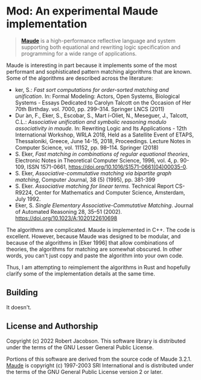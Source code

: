 # Mod: An experimental Maude implementation

> **[Maude](https://github.com/SRI-CSL/Maude)** is a high-performance reflective language and system supporting both equational and rewriting logic 
> specification and programming for a wide range of applications. 

Maude is interesting in part because it implements some of the most performant and sophisticated pattern matching 
algorithms that are known. Some of the algorithms are described across the literature:

* ker, S.: _Fast sort computations for order-sorted matching and unification_. In: Formal Modeling:
  Actors, Open Systems, Biological Systems - Essays Dedicated to Carolyn Talcott on the Occasion
  of Her 70th Birthday. vol. 7000, pp. 299–314. Springer LNCS (2011)
* Dur  ́an, F., Eker, S., Escobar, S., Mart ́ı-Oliet, N., Meseguer, J., Talcott, C.L.: _Associative unification and
  symbolic reasoning modulo associativity in maude._ In: Rewriting Logic and Its Applications - 12th
  International Workshop, WRLA 2018, Held as a Satellite Event of ETAPS, Thessaloniki, Greece, June
  14-15, 2018, Proceedings. Lecture Notes in Computer Science, vol. 11152, pp. 98–114. Springer (2018)
* S. Eker, _Fast matching in combinations of regular equational theories_, Electronic Notes in Theoretical Computer 
  Science, 1996,
  vol. 4, p. 90-109, ISSN 1571-0661, https://doi.org/10.1016/S1571-0661(04)00035-0.
* S. Eker,
  _Associative-commutative matching via bipartite graph matching_,
  Computer Journal, 38 (5) (1995), pp. 381-399
* S. Eker. _Associative matching for linear terms_. Technical Report CS-R9224, Center for Mathematics and Computer Science, Amsterdam, July 1992.
* Eker, S. _Single Elementary Associative-Commutative Matching_. Journal of Automated Reasoning 28, 35–51 (2002). https://doi.org/10.1023/A:1020122610698

The algorithms are complicated. Maude is implemented in C++. The code is excellent. However, because Maude was 
designed to be modular, and because of the algorithms in \[Eker 1996] that allow combinations of theories, the 
algorithms for matching are somewhat obscured. In other words, you can't just copy and paste the algorithm into your 
own code.

Thus, I am attempting to reimplement the algorithms in Rust and hopefully clarify some of the implementation details 
at the same time.

## Building

It doesn't.

## License and Authorship

Copyright (c) 2022 Robert Jacobson. This software library is distributed under the terms of the GNU Lesser General 
Public License. 

Portions of this software are derived from the source code of Maude 3.2.1. [Maude](https://github.com/SRI-CSL/Maude) 
is copyright (c) 1997-2003 SRI International and is distributed under the terms of the GNU General Public License 
version 2 or later.
